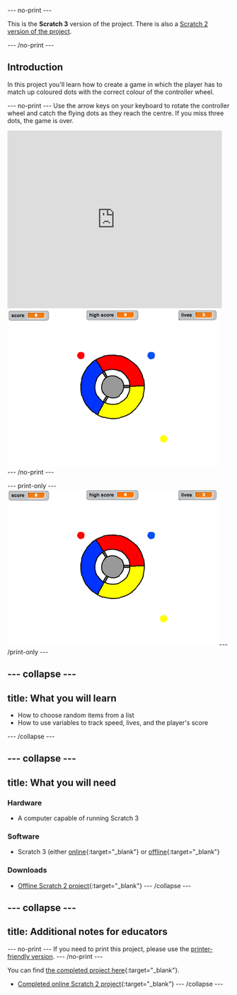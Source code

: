 --- no-print ---

This is the **Scratch 3** version of the project. There is also a [Scratch 2 version of the project](https://projects.raspberrypi.org/en/projects/catch-the-dots-scratch2).

--- /no-print ---

## Introduction

In this project you'll learn how to create a game in which the player has to match up coloured dots with the correct colour of the controller wheel.

--- no-print ---
Use the arrow keys on your keyboard to rotate the controller wheel and catch the flying dots as they reach the centre. If you miss three dots, the game is over.

<div class="scratch-preview">
  <iframe allowtransparency="true" width="485" height="402" src="https://scratch.mit.edu/projects/embed/252923761/?autostart=false" frameborder="0"></iframe>
  <img src="images/dots-final.png">
</div>
--- /no-print ---

--- print-only ---
![Dots screenshot](images/dots-final.png)
--- /print-only ---

--- collapse ---
---
title: What you will learn
---
+ How to choose random items from a list
+ How to use variables to track speed, lives, and the player's score

--- /collapse ---

--- collapse ---
---
title: What you will need
---
### Hardware
+ A computer capable of running Scratch 3

### Software
+ Scratch 3 (either [online](http://rpf.io/scratchon){:target="_blank"} or [offline](http://rpf.io/scratchoff){:target="_blank"}

### Downloads
+ [Offline Scratch 2 project](http://rpf.io/p/en/catch-the-dots-go){:target="_blank"}
--- /collapse ---

--- collapse ---
---
title: Additional notes for educators
---
--- no-print ---
If you need to print this project, please use the [printer-friendly version](https://projects.raspberrypi.org/en/projects/catch-the-dots/print).
--- /no-print ---

You can find [the completed project here](http://rpf.io/p/en/catch-the-dots-get){:target="_blank"}.

+ [Completed online Scratch 2 project](https://scratch.mit.edu/projects/252923761/#editor){:target="_blank"}
--- /collapse ---
